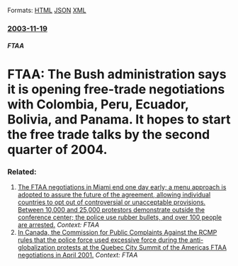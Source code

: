 
Formats: [HTML](/news/2003/11/19/ftaa-the-bush-administration-says-it-is-opening-free-trade-negotiations-with-colombia-peru-ecuador-bolivia-and-panama-it-hopes-to-sta.html)  [JSON](/news/2003/11/19/ftaa-the-bush-administration-says-it-is-opening-free-trade-negotiations-with-colombia-peru-ecuador-bolivia-and-panama-it-hopes-to-sta.json)  [XML](/news/2003/11/19/ftaa-the-bush-administration-says-it-is-opening-free-trade-negotiations-with-colombia-peru-ecuador-bolivia-and-panama-it-hopes-to-sta.xml)  

### [2003-11-19](/news/2003/11/19/index.md)

##### FTAA
#  FTAA: The Bush administration says it is opening free-trade negotiations with Colombia, Peru, Ecuador, Bolivia, and Panama. It hopes to start the free trade talks by the second quarter of 2004.




### Related:

1. [ The FTAA negotiations in Miami end one day early; a menu approach is adopted to assure the future of the agreement, allowing individual countries to opt out of controversial or unacceptable provisions. Between 10,000 and 25,000 protestors demonstrate outside the conference center; the police use rubber bullets, and over 100 people are arrested.](/news/2003/11/20/the-ftaa-negotiations-in-miami-end-one-day-early-a-menu-approach-is-adopted-to-assure-the-future-of-the-agreement-allowing-individual-cou.md) _Context: FTAA_
2. [ In Canada, the Commission for Public Complaints Against the RCMP rules that the police force used excessive force during the anti-globalization protests at the Quebec City Summit of the Americas FTAA negotiations in April 2001.](/news/2003/11/13/in-canada-the-commission-for-public-complaints-against-the-rcmp-rules-that-the-police-force-used-excessive-force-during-the-anti-globaliza.md) _Context: FTAA_
